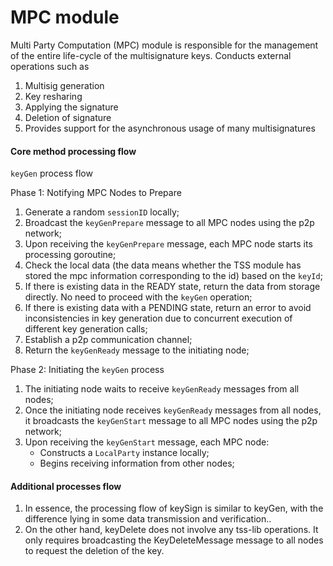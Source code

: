 # MPC module

Multi Party Computation (MPC) module is responsible for the management of the entire life-cycle of the multisignature keys. Conducts external operations such as&#x20;

1. Multisig generation
2. Key resharing
3. Applying the signature
4. Deletion of signature
5. Provides support for the asynchronous usage of many multisignatures

#### Core method processing flow

`keyGen` process flow

Phase 1: Notifying MPC Nodes to Prepare

1. Generate a random `sessionID` locally;
2. Broadcast the `keyGenPrepare` message to all MPC nodes using the p2p network;
3. Upon receiving the `keyGenPrepare` message, each MPC node starts its processing goroutine;
4. Check the local data (the data means whether the TSS module has stored the mpc information corresponding to the id) based on the `keyId`;
5. If there is existing data in the READY state, return the data from storage directly. No need to proceed with the `keyGen` operation;
6. If there is existing data with a PENDING state, return an error to avoid inconsistencies in key generation due to concurrent execution of different key generation calls;
7. Establish a p2p communication channel;
8. Return the `keyGenReady` message to the initiating node;

Phase 2: Initiating the `keyGen` process

1. The initiating node waits to receive `keyGenReady` messages from all nodes;
2. Once the initiating node receives `keyGenReady` messages from all nodes, it broadcasts the `keyGenStart` message to all MPC nodes using the p2p network;
3. Upon receiving the `keyGenStart` message, each MPC node:
   * Constructs a `LocalParty` instance locally;
   * Begins receiving information from other nodes;

#### Additional processes flow

1. In essence, the processing flow of keySign is similar to keyGen, with the difference lying in some data transmission and verification..
2. On the other hand, keyDelete does not involve any tss-lib operations. It only requires broadcasting the KeyDeleteMessage message to all nodes to request the deletion of the key.



